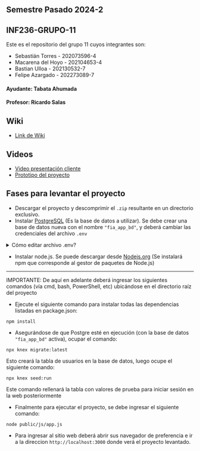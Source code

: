 ## Semestre Pasado 2024-2

## INF236-GRUPO-11

Este es el repositorio del grupo 11 cuyos integrantes son:

* Sebastián Torres - 202073596-4
* Macarena del Hoyo - 202104653-4
* Bastian Ulloa - 202130532-7
* Felipe Azargado - 202273089-7

#### Ayudante: Tabata Ahumada
#### Profesor: Ricardo Salas

## Wiki

* [Link de Wiki](https://github.com/SebaUSM/hito-1/wiki)

## Videos

* [Video presentación cliente](https://www.youtube.com/watch?v=abJau21SDIk)
* [Prototipo del proyecto](https://drive.google.com/file/d/1IWqYfkCJeXBLzhFBOsCx3eZIERb5-Bum/view?usp=sharing)

## Fases para levantar el proyecto
* Descargar el proyecto y descomprimir el ```.zip``` resultante en un directorio exclusivo.
* Instalar [PostgreSQL](https://www.postgresql.org/) (Es la base de datos a utilizar). Se debe crear una base de datos nueva con el nombre ```"fia_app_bd"```, y deberá cambiar las credenciales del archivo ```.env```
<details>
<summary> Cómo editar archivo .env? </summary>
Dentro de un IDE que permita su edición (ej. VSC) deberá ver la siguiente estructura:

```
DB_HOST=127.0.0.1
DB_NAME=fia_app_bd
DB_USER=postgres
DB_PASSWORD="password"
JWT_SECRET=tu_jwt_secret
PORT=3000
```
Donde tendrá que cambiar el segmento ```"password"``` por la contraseña que haya sido declarada al momento de instalar PostgreSQL
</details>

* Instalar node.js. Se puede descargar desde [Nodejs.org](https://nodejs.org/en) (Se instalará npm que corresponde al gestor de paquetes de Node.js)
-------------
IMPORTANTE: De aquí en adelante deberá ingresar los siguientes comandos (vía cmd, bash, PowerShell, etc) ubicándose en el directorio raíz del proyecto
* Ejecute el siguiente comando para instalar todas las dependencias listadas en package.json:
```
npm install
```
* Asegurándose de que Postgre esté en ejecución (con la base de datos ```"fia_app_bd"``` activa), ocupar el comando:
```
npx knex migrate:latest
```
Esto creará la tabla de usuarios en la base de datos, luego ocupe el siguiente comando:
```
npx knex seed:run
```
Este comando rellenará la tabla con valores de prueba para iniciar sesión en la web posteriormente
* Finalmente para ejecutar el proyecto, se debe ingresar el siguiente comando:
```
node public/js/app.js
```
* Para ingresar al sitio web deberá abrir sus navegador de preferencia e ir a la direccion ```http://localhost:3000``` donde verá el proyecto levantado.


